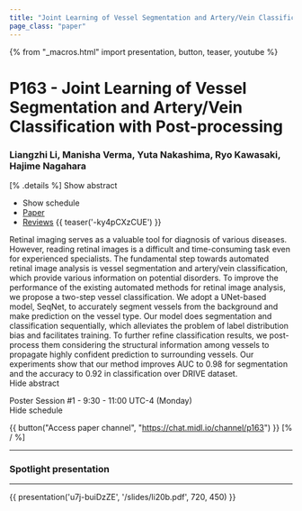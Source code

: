 ```yaml
---
title: "Joint Learning of Vessel Segmentation and Artery/Vein Classification with Post-processing"
page_class: "paper"
---
```


{% from "_macros.html" import presentation, button, teaser, youtube %}

# P163 - Joint Learning of Vessel Segmentation and Artery/Vein Classification with Post-processing

### Liangzhi Li, Manisha Verma, Yuta Nakashima, Ryo Kawasaki, Hajime Nagahara

[% .details %]
<a class="toggle_visibility" data-selector=".abstract" data-level="3">Show abstract</a>
- <a class="toggle_visibility" data-selector=".schedule" data-level="3">Show schedule</a>
- <a href="https://openreview.net/pdf?id=O9QVJh8eMX">Paper</a>
- <a href="https://openreview.net/forum?id=O9QVJh8eMX">Reviews</a>
{{ teaser('-ky4pCXzCUE') }}

<p>
    <span class="abstract">
        Retinal imaging serves as a valuable tool for diagnosis of various diseases. However, reading retinal images is a difficult and time-consuming task even for experienced specialists. The fundamental step towards automated retinal image analysis is vessel segmentation and artery/vein classification, which provide various information on potential disorders. To improve the performance of the existing automated methods for retinal image analysis, we propose a two-step vessel classification. We adopt a UNet-based model, SeqNet, to accurately segment vessels from the background and make prediction on the vessel type. Our model does segmentation and classification sequentially, which alleviates the problem of label distribution bias and facilitates training. To further refine classification results, we post-process them considering the structural information among vessels to propagate highly confident prediction to surrounding vessels. Our experiments show that our method improves AUC to 0.98 for segmentation and the accuracy to 0.92 in classification over DRIVE dataset.
        <br>
        <span class="actions"><a class="toggle_visibility" data-level="2">Hide abstract</a></span>
    </span>
</p>

<p>
    <span class="schedule">
        Poster Session #1  - 9:30 - 11:00 UTC-4 (Monday)
        <br>
        <span class="actions"><a class="toggle_visibility" data-level="2">Hide schedule</a></span>
    </span>
</p>

{{ button("Access paper channel", "https://chat.midl.io/channel/p163") }}
[% / %]

---


### Spotlight presentation

---

{{ presentation('u7j-buiDzZE', '/slides/li20b.pdf', 720, 450) }}